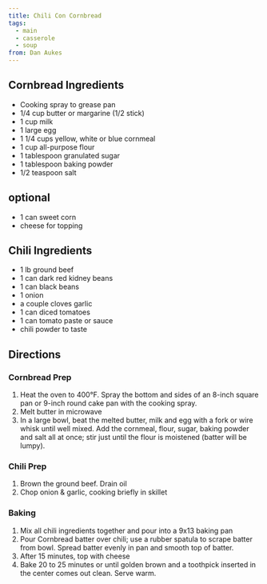 ```yaml
---
title: Chili Con Cornbread
tags:
  - main
  - casserole
  - soup
from: Dan Aukes
---
```


## Cornbread Ingredients

* Cooking spray to grease pan
* 1/4 cup butter or margarine (1/2 stick)
* 1 cup milk
* 1 large egg
* 1 1/4 cups yellow, white or blue cornmeal
* 1 cup all-purpose flour
* 1 tablespoon granulated sugar
* 1 tablespoon baking powder
* 1/2 teaspoon salt

optional
--------
* 1 can sweet corn
* cheese for topping

## Chili Ingredients

* 1 lb ground beef
* 1 can dark red kidney beans
* 1 can black beans
* 1 onion
* a couple cloves garlic
* 1 can diced tomatoes
* 1 can tomato paste or sauce
* chili powder to taste

## Directions

### Cornbread Prep

1. Heat the oven to 400°F. Spray the bottom and sides of an 8-inch square pan or 9-inch round cake pan with the cooking spray.
1. Melt butter in microwave
1. In a large bowl, beat the melted butter, milk and egg with a fork or wire whisk until well mixed. Add the cornmeal, flour, sugar, baking powder and salt all at once; stir just until the flour is moistened (batter will be lumpy). 

### Chili Prep

1. Brown the ground beef.  Drain oil
1. Chop onion & garlic, cooking briefly in skillet

### Baking
1. Mix all chili ingredients together and pour into a 9x13 baking pan
1. Pour Cornbread batter over chili; use a rubber spatula to scrape batter from bowl. Spread batter evenly in pan and smooth top of batter.
1. After 15 minutes, top with cheese
1. Bake 20 to 25 minutes or until golden brown and a toothpick inserted in the center comes out clean. Serve warm.

